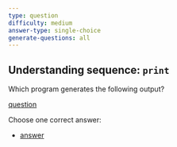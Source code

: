```yaml
---
type: question
difficulty: medium
answer-type: single-choice
generate-questions: all
---
```


## Understanding sequence: `print`

Which program generates the following output?

[question](q-print2.txtar "evy:text")

Choose one correct answer:

- [answer](q-print2.txtar "evy:source")
